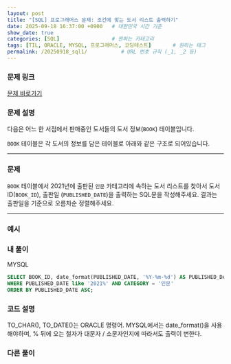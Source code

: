 ```yaml
---
layout: post
title: "[SQL] 프로그래머스 문제: 조건에 맞는 도서 리스트 출력하기"
date: 2025-09-18 16:37:00 +0900   # 대한민국 시간 기준
show_date: true 
categories: [SQL]                 # 원하는 카테고리
tags: [TIL, ORACLE, MYSQL, 프로그래머스, 코딩테스트]       # 원하는 태그
permalink: /20250918_sql1/           # URL 번호 규칙 (_1, _2 등)
---
```


### 문제 링크

[문제 바로가기](https://school.programmers.co.kr/learn/courses/30/lessons/144853)



### **문제 설명**

다음은 어느 한 서점에서 판매중인 도서들의 도서 정보(`BOOK`) 테이블입니다.

`BOOK` 테이블은 각 도서의 정보를 담은 테이블로 아래와 같은 구조로 되어있습니다.


---

### 문제

`BOOK` 테이블에서 2021년에 출판된 `인문` 카테고리에 속하는 도서 리스트를 찾아서 도서 ID(`BOOK_ID`), 출판일 (`PUBLISHED_DATE`)을 출력하는 SQL문을 작성해주세요.
결과는 출판일을 기준으로 오름차순 정렬해주세요.

---

### 예시




### 내 풀이
MYSQL
```sql
SELECT BOOK_ID, date_format(PUBLISHED_DATE, '%Y-%m-%d') AS PUBLISHED_DATE FROM BOOK
WHERE PUBLISHED_DATE like '2021%' AND CATEGORY = '인문'
ORDER BY PUBLISHED_DATE ASC;
```



### 코드 설명

TO_CHAR(), TO_DATE()는 ORACLE 명령어. MYSQL에서는 date_format()을 사용해야하며, % 뒤에 오는 철자가 대문자 / 소문자인지에 따라서도 출력이 변한다.


### 다른 풀이


